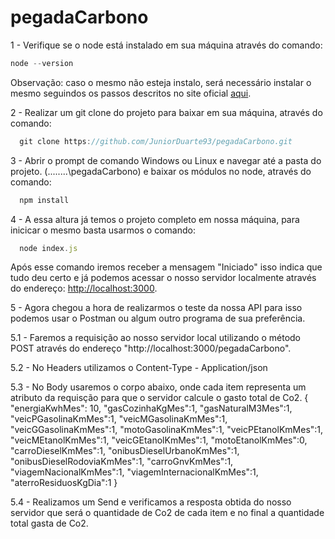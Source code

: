 # pegadaCarbono

1 - Verifique se o node está instalado em sua máquina através do comando:
  ```javascript
  node --version
  ```
 Observação: caso o mesmo não esteja instalo, será necessário instalar o mesmo seguindos os passos descritos no site oficial [aqui](https://nodejs.org/en/).

2 - Realizar um git clone do projeto para baixar em sua máquina, através do comando:
```javascript
  git clone https://github.com/JuniorDuarte93/pegadaCarbono.git
  ```
  
3 - Abrir o prompt de comando Windows ou Linux e navegar até a pasta do projeto. (........\pegadaCarbono) e baixar os módulos no node, através do comando:
```javascript
  npm install
  ```
4 - A essa altura já temos o projeto completo em nossa máquina, para inicicar o mesmo basta usarmos o comando:
```javascript
  node index.js
  ```
Após esse comando iremos receber a mensagem "Iniciado" isso indica que tudo deu certo e já podemos acessar o nosso servidor localmente através do endereço:
[http://localhost:3000](http://localhost:3000).

5 - Agora chegou a hora de realizarmos o teste da nossa API para isso podemos usar o Postman ou algum outro programa de sua preferência.

5.1 - Faremos a requisição ao nosso servidor local utilizando o método POST através do endereço "http://localhost:3000/pegadaCarbono".

5.2 - No Headers utilizamos o Content-Type - Application/json

5.3 - No Body usaremos o corpo abaixo, onde cada item representa um atributo da requisção para que o servidor calcule o gasto total de Co2.
{
	"energiaKwhMes": 10,
	"gasCozinhaKgMes":1,
	"gasNaturalM3Mes":1,
	"veicPGasolinaKmMes":1,
	"veicMGasolinaKmMes":1,
	"veicGGasolinaKmMes":1,
	"motoGasolinaKmMes":1,
	"veicPEtanolKmMes":1,
	"veicMEtanolKmMes":1,
	"veicGEtanolKmMes":1,
	"motoEtanolKmMes":0,
	"carroDieselKmMes":1,
	"onibusDieselUrbanoKmMes":1,
	"onibusDieselRodoviaKmMes":1,
	"carroGnvKmMes":1,
	"viagemNacionalKmMes":1,
	"viagemInternacionalKmMes":1,
	"aterroResiduosKgDia":1
}

5.4 - Realizamos um Send e verificamos a resposta obtida do nosso servidor que será o quantidade de Co2 de cada item e no final a quantidade total gasta de Co2.
